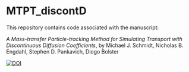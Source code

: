 # MTPT_discontD

This repository contains code associated with the manuscript:

*A Mass-transfer Particle-tracking Method for Simulating Transport with Discontinuous Diffusion Coefficients*, by Michael J. Schmidt, Nicholas B. Engdahl, Stephen D. Pankavich, Diogo Bolster

[![DOI](https://zenodo.org/badge/246675456.svg)](https://zenodo.org/badge/latestdoi/246675456)
